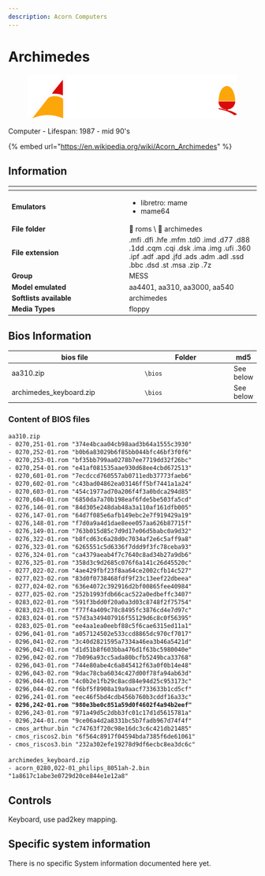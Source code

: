 ```yaml
---
description: Acorn Computers
---
```


# Archimedes

<div align="left">

<figure><picture><source srcset="https://raw.githubusercontent.com/fabricecaruso/es-theme-carbon/91d85c7849cc550b0cac4e75cb8e0923d3b61b5e/art/logos/archimedes-w.svg" media="(prefers-color-scheme: dark)"><img src="https://raw.githubusercontent.com/fabricecaruso/es-theme-carbon/91d85c7849cc550b0cac4e75cb8e0923d3b61b5e/art/logos/archimedes.svg" alt=""></picture><figcaption></figcaption></figure>

</div>

Computer - Lifespan: 1987 - mid 90's

{% embed url="https://en.wikipedia.org/wiki/Acorn_Archimedes" %}

## Information

<table data-header-hidden><thead><tr><th width="224"></th><th></th></tr></thead><tbody><tr><td><strong>Emulators</strong></td><td><ul><li>libretro: mame</li><li>mame64</li></ul></td></tr><tr><td><strong>File folder</strong></td><td><span data-gb-custom-inline data-tag="emoji" data-code="1f4c2">📂</span> roms \ <span data-gb-custom-inline data-tag="emoji" data-code="1f4c2">📂</span> archimedes</td></tr><tr><td><strong>File extension</strong></td><td>.mfi .dfi .hfe .mfm .td0 .imd .d77 .d88 .1dd .cqm .cqi .dsk .ima .img .ufi .360 .ipf .adf .apd .jfd .ads .adm .adl .ssd .bbc .dsd .st .msa .zip .7z</td></tr><tr><td><strong>Group</strong></td><td>MESS</td></tr><tr><td><strong>Model emulated</strong></td><td>aa4401, aa310, aa3000, aa540</td></tr><tr><td><strong>Softlists available</strong></td><td>archimedes</td></tr><tr><td><strong>Media Types</strong></td><td>floppy</td></tr></tbody></table>

## Bios Information

<table><thead><tr><th width="257">bios file</th><th width="169">Folder</th><th>md5</th></tr></thead><tbody><tr><td>aa310.zip</td><td><code>\bios</code></td><td>See below</td></tr><tr><td>archimedes_keyboard.zip</td><td><code>\bios</code></td><td>See below</td></tr></tbody></table>

### Content of BIOS files

<pre><code>aa310.zip
- 0270,251-01.rom "374e4bcaa04cb98aad3b64a1555c3930"
- 0270,252-01.rom "b0b6a83029b6f85bb044bfc46bf3f0f6"
- 0270,253-01.rom "bf35bb799aa0278b7ee7719dd32f26bc"
- 0270,254-01.rom "e41af081535aae930d68ee4cbd672513"
- 0270,601-01.rom "7ecdccd760557ab0711edb37773faeb6"
- 0270,602-01.rom "c43bad04862ea03146ff5bf7441a1a24"
- 0270,603-01.rom "454c1977ad70a206f4f3a0bdca294d85"
- 0270,604-01.rom "6850da7a70b198eaf6fde5be503fa5cd"
- 0276,146-01.rom "84d305e248dab48a3a110af161dfb005"
- 0276,147-01.rom "64d7f085e6afb149ebc2e7f919429a19"
- 0276,148-01.rom "f7d0a9a4d1dae8eee057aa626b87715f"
- 0276,149-01.rom "763b015d85c7d9d17e06d5babc0a9d32"
- 0276,322-01.rom "b8fcd63c6a28d0c7034af2e6c5aff9a8"
- 0276,323-01.rom "6265551c5d6336f7ddd9f3fc78ceba93"
- 0276,324-01.rom "ca4379aeab4f7c7640c8ad34b27a9db6"
- 0276,325-01.rom "358d3c9d2685c076f6a141c26d45520c"
- 0277,022-02.rom "4ae429fbf23f8aa64ce2002cfb14c527"
- 0277,023-02.rom "83d0f0738468fdf9f23c13eef22dbeea"
- 0277,024-02.rom "636e4072c392916d2bf00865fee40984"
- 0277,025-02.rom "252b1993fdb66cac522a0edbeffc3407"
- 0283,022-01.rom "591f3bdd0f20a0a3d03c8748f2f75754"
- 0283,023-01.rom "f77f4a409c78c8495fc3876cd4e7d97c"
- 0283,024-01.rom "57d3a349407916f55129d6c8c0f56395"
- 0283,025-01.rom "ee4aa1ea0eebf88c5f6cae6315ed11a1"
- 0296,041-01.rom "a057124502e533ccd8865dc970cf7017"
- 0296,041-02.rom "3c40d2821595a7334a46ea3b46a5421d"
- 0296,042-01.rom "d1d51b8f603bba476d1f63bc5980040e"
- 0296,042-02.rom "7b096a93cc5ada80bcfb5249bca33768"
- 0296,043-01.rom "744e80abe4c6a845412f63a0f0b14e48"
- 0296,043-02.rom "9dac78cba6034c427d00f78fa94ab63d"
- 0296,044-01.rom "4c0b2e1fb29c8acd84e94d25c953173c"
- 0296,044-02.rom "f6bf5f8908a19a9aacf733633b1cd5cf"
- 0296,241-01.rom "eec46f5bd4cdb456b760b3cddf16a33c"
<strong>- 0296,242-01.rom "980e3be0c851a59d0f4602f4a94b2eef"
</strong>- 0296,243-01.rom "971a49d5c2dbb3fc01c17d1d5615781a"
- 0296,244-01.rom "9ce06a4d2a8331bc5b7fadb967d74f4f"
- cmos_arthur.bin "c74763f720c98e16dc3c6c421db21485"
- cmos_riscos2.bin "6f564c8917f04594bda7385f6de61061"
- cmos_riscos3.bin "232a302efe19278d9df6ecbc8ea3dc6c"

archimedes_keyboard.zip
- acorn_0280,022-01_philips_8051ah-2.bin "1a8617c1abe3e0729d20ce844e1e12a8"
</code></pre>

## Controls

Keyboard, use pad2key mapping.

## Specific system information

There is no specific System information documented here yet.
